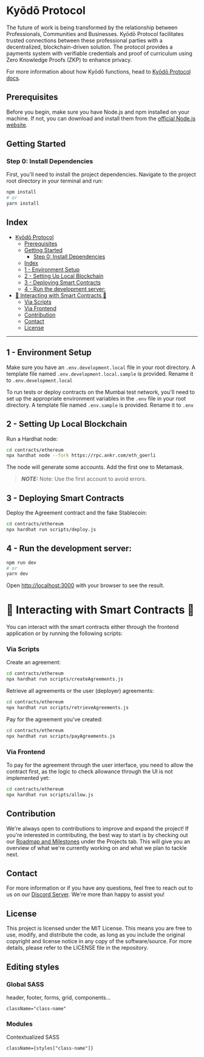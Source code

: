 # Kyōdō Protocol 

The future of work is being transformed by the relationship between Professionals, Communities and Businesses. Kyōdō Protocol facilitates trusted connections between these professional parties with a decentralized, blockchain-driven solution. The protocol provides a payments system with verifiable credentials and proof of curriculum using Zero Knowledge Proofs (ZKP) to enhance privacy. 

For more information about how Kyōdō functions, head to [Kyōdō Protocol docs](https://docs.kyodoprotocol.xyz/). 


## Prerequisites

Before you begin, make sure you have Node.js and npm installed on your machine. If not, you can download and install them from the [official Node.js website](https://nodejs.org/).

## Getting Started

### Step 0: Install Dependencies

First, you'll need to install the project dependencies. Navigate to the project root directory in your terminal and run:

```bash
npm install
# or
yarn install
```

## Index

- [Kyōdō Protocol](#kyōdō-protocol)
  - [Prerequisites](#prerequisites)
  - [Getting Started](#getting-started)
    - [Step 0: Install Dependencies](#step-0-install-dependencies)
  - [Index](#index)
  - [1 - Environment Setup](#1---environment-setup)
  - [2 - Setting Up Local Blockchain](#2---setting-up-local-blockchain)
  - [3 - Deploying Smart Contracts](#3---deploying-smart-contracts)
  - [4 - Run the development server:](#4---run-the-development-server)
- [🌟 Interacting with Smart Contracts 🌟](#-interacting-with-smart-contracts-)
    - [Via Scripts](#via-scripts)
    - [Via Frontend](#via-frontend)
  - [Contribution](#contribution)
  - [Contact](#contact)
  - [License](#license)

---

## 1 - Environment Setup
Make sure you have an `.env.development.local` file in your root directory. A template file named `.env.development.local.sample` is provided. Rename it to `.env.development.local`

To run tests or deploy contracts on the Mumbai test network, you'll need to set up the appropriate environment variables in the `.env` file in your root directory. A template file named `.env.sample` is provided. Rename it to `.env`

## 2 - Setting Up Local Blockchain
Run a Hardhat node:

```bash
cd contracts/ethereum
npx hardhat node --fork https://rpc.ankr.com/eth_goerli
```

The node will generate some accounts. Add the first one to Metamask.
> **_NOTE:_** Note: Use the first account to avoid errors.

## 3 - Deploying Smart Contracts
Deploy the Agreement contract and the fake Stablecoin:
```bash
cd contracts/ethereum
npx hardhat run scripts/deploy.js
```

## 4 - Run the development server:
```bash
npm run dev
# or
yarn dev
```

Open [http://localhost:3000](http://localhost:3000) with your browser to see the result.

# 🌟 Interacting with Smart Contracts 🌟
You can interact with the smart contracts either through the frontend application or by running the following scripts:

### Via Scripts

Create an agreement:
```bash
cd contracts/ethereum
npx hardhat run scripts/createAgreements.js
```

Retrieve all agreements or the user (deployer) agreements:
```bash
cd contracts/ethereum
npx hardhat run scripts/retrieveAgreements.js
```

Pay for the agreement you've created:
```bash
cd contracts/ethereum
npx hardhat run scripts/payAgreements.js
```

### Via Frontend
To pay for the agreement through the user interface, you need to allow the contract first, as the logic to check allowance through the UI is not implemented yet:

```bash
cd contracts/ethereum
npx hardhat run scripts/allow.js
```

## Contribution

We're always open to contributions to improve and expand the project! If you're interested in contributing, the best way to start is by checking out our [Roadmap and Milestones](https://github.com/orgs/w3b3d3v/projects/2/views/2) under the Projects tab. This will give you an overview of what we're currently working on and what we plan to tackle next.

## Contact

For more information or if you have any questions, feel free to reach out to us on our [Discord Server](https://discord.com/invite/kNepSv2HPG). We're more than happy to assist you!

## License

This project is licensed under the MIT License. This means you are free to use, modify, and distribute the code, as long as you include the original copyright and license notice in any copy of the software/source. For more details, please refer to the LICENSE file in the repository.

## Editing styles

### Global SASS
header, footer, forms, grid, components...

```
className="class-name"
```

### Modules
Contextualized SASS
```
className={styles["class-name"]}
```